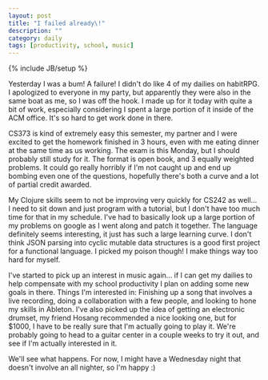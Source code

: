 ```yaml
---
layout: post
title: "I failed already\!"
description: ""
category: daily
tags: [productivity, school, music]
---
```

{% include JB/setup %}

Yesterday I was a bum!  A failure!  I didn't do like 4 of my dailies on habitRPG.  I apologized to everyone in my party, but apparently they were also in the same boat as me, so I was off the hook.  I made up for it today with quite a bit of work, especially considering I spent a large portion of it inside of the ACM office.  It's so hard to get work done in there.

CS373 is kind of extremely easy this semester, my partner and I were excited to get the homework finished in 3 hours, even with me eating dinner at the same time as us working.  The exam is this Monday, but I should probably still study for it.  The format is open book, and 3 equally weighted problems.  It could go really horribly if I'm not caught up and end up bombing even one of the questions, hopefully there's both a curve and a lot of partial credit awarded.

My Clojure skills seem to not be improving very quickly for CS242 as well... I need to sit down and just program with a tutorial, but I don't have too much time for that in my schedule.  I've had to basically look up a large portion of my problems on google as I went along and patch it together.  The language definitely seems interesting, it just has such a large learning curve.  I don't think JSON parsing into cyclic mutable data structures is a good first project for a functional language.  I picked my poison though!  I make things way too hard for myself.

I've started to pick up an interest in music again... if I can get my dailies to help compensate with my school productivity I plan on adding some new goals in there.  Things I'm interested in:  Finishing up a song that involves a live recording, doing a collaboration with a few people, and looking to hone my skills in Ableton.  I've also picked up the idea of getting an electronic drumset, my friend Hosang recommended a nice looking one, but for $1000, I have to be really sure that I'm actually going to play it.  We're probably going to head to a guitar center in a couple weeks to try it out, and see if I'm actually interested in it.

We'll see what happens.  For now, I might have a Wednesday night that doesn't involve an all nighter, so I'm happy :)
